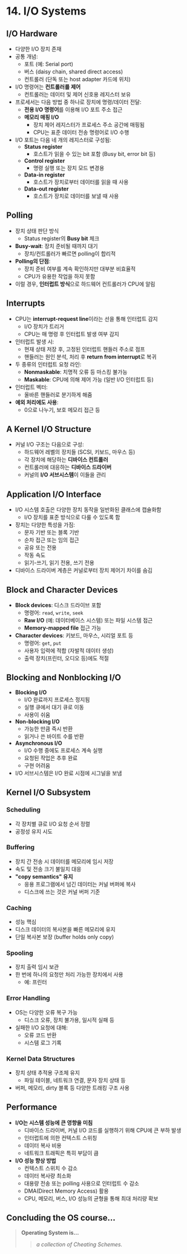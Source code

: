 # 14. I/O Systems

## I/O Hardware

- 다양한 I/O 장치 존재
- 공통 개념:
  - 포트 (예: Serial port)
  - 버스 (daisy chain, shared direct access)
  - 컨트롤러 (단독 또는 host adapter 카드에 위치)
- I/O 명령어는 **컨트롤러를 제어**
  - 컨트롤러는 데이터 및 제어 신호용 레지스터 보유
- 프로세서는 다음 방법 중 하나로 장치에 명령/데이터 전달:
  - **전용 I/O 명령어**를 이용해 I/O 포트 주소 접근
  - **메모리 매핑 I/O**
    - 장치 제어 레지스터가 프로세스 주소 공간에 매핑됨
    - CPU는 표준 데이터 전송 명령어로 I/O 수행
- I/O 포트는 다음 네 개의 레지스터로 구성됨:
  - **Status register**
    - 호스트가 읽을 수 있는 bit 포함 (Busy bit, error bit 등)
  - **Control register**
    - 명령 실행 또는 장치 모드 변경용
  - **Data-in register**
    - 호스트가 장치로부터 데이터를 읽을 때 사용
  - **Data-out register**
    - 호스트가 장치로 데이터를 보낼 때 사용

## Polling

- 장치 상태 판단 방식
  - Status register의 **Busy bit** 체크
- **Busy-wait**: 장치 준비될 때까지 대기
  - 장치/컨트롤러가 빠르면 polling이 합리적
- **Polling의 단점**:
  - 장치 준비 여부를 계속 확인하지만 대부분 비효율적  
  - CPU가 유용한 작업을 하지 못함
- 이럴 경우, **인터럽트 방식**으로 하드웨어 컨트롤러가 CPU에 알림

## Interrupts

- CPU는 **interrupt-request line**이라는 선을 통해 인터럽트 감지
  - I/O 장치가 트리거
  - CPU는 매 명령 후 인터럽트 발생 여부 감지
- 인터럽트 발생 시:
  - 현재 상태 저장 후, 고정된 인터럽트 핸들러 주소로 점프
  - 핸들러는 원인 분석, 처리 후 **return from interrupt**로 복귀
- 두 종류의 인터럽트 요청 라인:
  - **Nonmaskable**: 치명적 오류 등 마스킹 불가능
  - **Maskable**: CPU에 의해 제어 가능 (일반 I/O 인터럽트 등)
- 인터럽트 벡터:
  - 올바른 핸들러로 분기하게 해줌
- **예외 처리에도 사용**:
  - 0으로 나누기, 보호 메모리 접근 등

## A Kernel I/O Structure

- 커널 I/O 구조는 다음으로 구성:
  - 하드웨어 레벨의 장치들 (SCSI, 키보드, 마우스 등)
  - 각 장치에 해당하는 **디바이스 컨트롤러**
  - 컨트롤러에 대응하는 **디바이스 드라이버**
  - 커널의 **I/O 서브시스템**이 이들을 관리

## Application I/O Interface

- I/O 시스템 호출은 다양한 장치 동작을 일반화된 클래스에 캡슐화함
  - I/O 장치를 표준 방식으로 다룰 수 있도록 함
- 장치는 다양한 특성을 가짐:
  - 문자 기반 또는 블록 기반
  - 순차 접근 또는 임의 접근
  - 공유 또는 전용
  - 작동 속도
  - 읽기-쓰기, 읽기 전용, 쓰기 전용
- 디바이스 드라이버 계층은 커널로부터 장치 제어기 차이를 숨김

## Block and Character Devices

- **Block devices**: 디스크 드라이브 포함
  - 명령어: `read`, `write`, `seek`
  - **Raw I/O** (예: 데이터베이스 시스템) 또는 파일 시스템 접근
  - **Memory-mapped file** 접근 가능
- **Character devices**: 키보드, 마우스, 시리얼 포트 등
  - 명령어: `get`, `put`
  - 사용자 입력에 적합 (자발적 데이터 생성)
  - 출력 장치(프린터, 오디오 등)에도 적절

## Blocking and Nonblocking I/O

- **Blocking I/O**
  - I/O 완료까지 프로세스 정지됨
  - 실행 큐에서 대기 큐로 이동
  - 사용이 쉬움
- **Non-blocking I/O**
  - 가능한 만큼 즉시 반환
  - 읽거나 쓴 바이트 수를 반환
- **Asynchronous I/O**
  - I/O 수행 중에도 프로세스 계속 실행
  - 요청된 작업은 추후 완료
  - 구현 어려움
- I/O 서브시스템은 I/O 완료 시점에 시그널을 보냄

## Kernel I/O Subsystem

### Scheduling
- 각 장치별 큐로 I/O 요청 순서 정렬
- 공정성 유지 시도

### Buffering
- 장치 간 전송 시 데이터를 메모리에 임시 저장
- 속도 및 전송 크기 불일치 대응
- **"copy semantics" 유지**
  - 응용 프로그램에서 넘긴 데이터는 커널 버퍼에 복사
  - 디스크에 쓰는 것은 커널 버퍼 기준

### Caching
- 성능 핵심
- 디스크 데이터의 복사본을 빠른 메모리에 유지
- 단일 복사본 보장 (buffer holds only copy)

### Spooling
- 장치 출력 임시 보관
- 한 번에 하나의 요청만 처리 가능한 장치에서 사용  
  - 예: 프린터

### Error Handling
- OS는 다양한 오류 복구 가능
  - 디스크 오류, 장치 불가용, 일시적 실패 등
- 실패한 I/O 요청에 대해:
  - 오류 코드 반환
  - 시스템 로그 기록

### Kernel Data Structures
- 장치 상태 추적용 구조체 유지
  - 파일 테이블, 네트워크 연결, 문자 장치 상태 등
- 버퍼, 메모리, dirty 블록 등 다양한 트래킹 구조 사용

## Performance

- **I/O는 시스템 성능에 큰 영향을 미침**
  - 디바이스 드라이버, 커널 I/O 코드를 실행하기 위해 CPU에 큰 부하 발생
  - 인터럽트에 의한 컨텍스트 스위칭
  - 데이터 복사 비용
  - 네트워크 트래픽은 특히 부담이 큼
- **I/O 성능 향상 방법**
  - 컨텍스트 스위치 수 감소
  - 데이터 복사량 최소화
  - 대용량 전송 또는 polling 사용으로 인터럽트 수 감소
  - DMA(Direct Memory Access) 활용
  - CPU, 메모리, 버스, I/O 성능의 균형을 통해 최대 처리량 확보

## Concluding the OS course…

> **Operating System is…**  
>> *a collection of Cheating Schemes.*